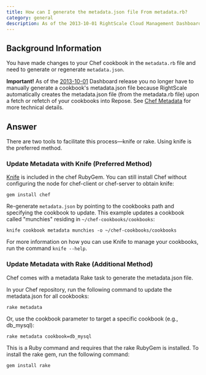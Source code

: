 ```yaml
---
title: How can I generate the metadata.json file From metadata.rb?
category: general
description: As of the 2013-10-01 RightScale Cloud Management Dashboard release you no longer have to manually generate a cookbook's metadata.json file.
---
```


## Background Information

You have made changes to your Chef cookbook in the `metadata.rb` file and need to generate or regenerate `metadata.json`.

**Important!** As of the [2013-10-01](http://support.rightscale.com/18-Release_Notes/01-RightScale_Dashboard/2013-10-01) Dashboard release you no longer have to manually generate a cookbook's metadata.json file because RightScale automatically creates the metadata.json file (from the metadata.rb file) upon a fetch or refetch of your cookbooks into Repose. See [Chef Metadata](http://support.rightscale.com/12-Guides/Chef_Cookbooks_Developer_Guide/02-End_User/04-RightScale_Support_of_Chef/Chef_Metadata) for more technical details.

## Answer

There are two tools to facilitate this process—knife or rake. Using knife is the preferred method.

### Update Metadata with Knife (Preferred Method)

[Knife](https://docs.chef.io/knife.html) is included in the chef RubyGem. You can still install Chef without configuring the node for chef-client or chef-server to obtain knife:

~~~
gem install chef
~~~

Re-generate `metadata.json` by pointing to the cookbooks path and specifying the cookbook to update. This example updates a cookbook called "munchies" residing in `~/chef-cookbooks/cookbooks`:

~~~
knife cookbook metadata munchies -o ~/chef-cookbooks/cookbooks
~~~

For more information on how you can use Knife to manage your cookbooks, run the command `knife --help`.

### Update Metadata with Rake (Additional Method)

Chef comes with a metadata Rake task to generate the metadata.json file.

In your Chef repository, run the following command to update the metadata.json for all cookbooks:

~~~
rake metadata
~~~

Or, use the cookbook parameter to target a specific cookbook (e.g., db\_mysql):

~~~
rake metadata cookbook=db_mysql
~~~

This is a Ruby command and requires that the rake RubyGem is installed. To install the rake gem, run the following command:

~~~
gem install rake
~~~
